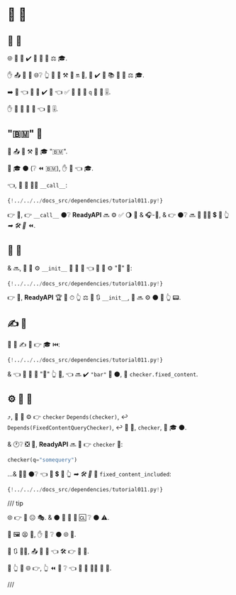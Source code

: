 # 🏧 🔗

## 🔗 🔗

🌐 🔗 👥 ✔️ 👀 🔧 🔢 ⚖️ 🎓.

✋️ 📤 💪 💼 🌐❔ 👆 💚 💪 ⚒ 🔢 🔛 🔗, 🍵 ✔️ 📣 📚 🎏 🔢 ⚖️ 🎓.

➡️ 🌈 👈 👥 💚 ✔️ 🔗 👈 ✅ 🚥 🔢 🔢 `q` 🔌 🔧 🎚.

✋️ 👥 💚 💪 🔗 👈 🔧 🎚.

##  "🇧🇲" 👐

🐍 📤 🌌 ⚒ 👐 🎓 "🇧🇲".

🚫 🎓 ⚫️ (❔ ⏪ 🇧🇲), ✋️ 👐 👈 🎓.

👈, 👥 📣 👩‍🔬 `__call__`:

```Python hl_lines="10"
{!../../../docs_src/dependencies/tutorial011.py!}
```

👉 💼, 👉 `__call__` ⚫️❔ **ReadyAPI** 🔜 ⚙️ ✅ 🌖 🔢 &amp; 🎧-🔗, &amp; 👉 ⚫️❔ 🔜 🤙 🚶‍♀️ 💲 🔢 👆 *➡ 🛠️ 🔢* ⏪.

## 🔗 👐

&amp; 🔜, 👥 💪 ⚙️ `__init__` 📣 🔢 👐 👈 👥 💪 ⚙️ "🔗" 🔗:

```Python hl_lines="7"
{!../../../docs_src/dependencies/tutorial011.py!}
```

👉 💼, **ReadyAPI** 🏆 🚫 ⏱ 👆 ⚖️ 💅 🔃 `__init__`, 👥 🔜 ⚙️ ⚫️ 🔗 👆 📟.

## ✍ 👐

👥 💪 ✍ 👐 👉 🎓 ⏮️:

```Python hl_lines="16"
{!../../../docs_src/dependencies/tutorial011.py!}
```

&amp; 👈 🌌 👥 💪 "🔗" 👆 🔗, 👈 🔜 ✔️ `"bar"` 🔘 ⚫️, 🔢 `checker.fixed_content`.

## ⚙️ 👐 🔗

⤴️, 👥 💪 ⚙️ 👉 `checker` `Depends(checker)`, ↩️ `Depends(FixedContentQueryChecker)`, ↩️ 🔗 👐, `checker`, 🚫 🎓 ⚫️.

&amp; 🕐❔ ❎ 🔗, **ReadyAPI** 🔜 🤙 👉 `checker` 💖:

```Python
checker(q="somequery")
```

...&amp; 🚶‍♀️ ⚫️❔ 👈 📨 💲 🔗 👆 *➡ 🛠️ 🔢* 🔢 `fixed_content_included`:

```Python hl_lines="20"
{!../../../docs_src/dependencies/tutorial011.py!}
```

/// tip

🌐 👉 💪 😑 🎭. &amp; ⚫️ 💪 🚫 📶 🆑 ❔ ⚫️ ⚠.

👫 🖼 😫 🙅, ✋️ 🎦 ❔ ⚫️ 🌐 👷.

📃 🔃 💂‍♂, 📤 🚙 🔢 👈 🛠️ 👉 🎏 🌌.

🚥 👆 🤔 🌐 👉, 👆 ⏪ 💭 ❔ 👈 🚙 🧰 💂‍♂ 👷 🔘.

///
